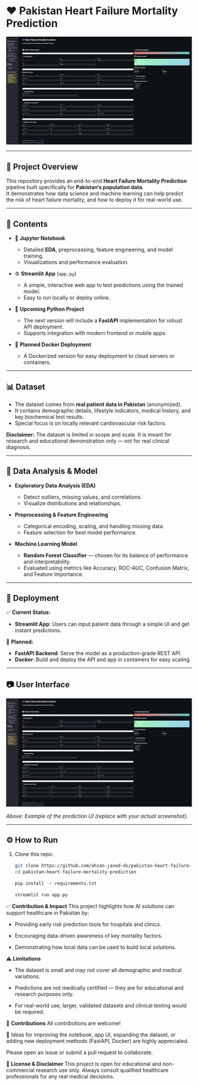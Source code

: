 # ❤️ Pakistan Heart Failure Mortality Prediction

![UI Screenshot](pakistan_heart_failure_predictor_streamlit_app_UI.png)

---

## 📑 Project Overview

This repository provides an end-to-end **Heart Failure Mortality Prediction** pipeline built specifically for **Pakistan’s population data**.  
It demonstrates how data science and machine learning can help predict the risk of heart failure mortality, and how to deploy it for real-world use.

---

## 📂 Contents

- 📒 **Jupyter Notebook**  
  - Detailed **EDA**, preprocessing, feature engineering, and model training.
  - Visualizations and performance evaluation.

- ⚙️ **Streamlit App** (`app.py`)  
  - A simple, interactive web app to test predictions using the trained model.
  - Easy to run locally or deploy online.

- 🐍 **Upcoming Python Project**  
  - The next version will include a **FastAPI** implementation for robust API deployment.
  - Supports integration with modern frontend or mobile apps.

- 🐳 **Planned Docker Deployment**  
  - A Dockerized version for easy deployment to cloud servers or containers.

---

## 📊 Dataset

- The dataset comes from **real patient data in Pakistan** (anonymized).
- It contains demographic details, lifestyle indicators, medical history, and key biochemical test results.
- Special focus is on locally relevant cardiovascular risk factors.

**Disclaimer:** The dataset is limited in scope and scale. It is meant for research and educational demonstration only — not for real clinical diagnosis.

---

## 🧮 Data Analysis & Model

- **Exploratory Data Analysis (EDA)**  
  - Detect outliers, missing values, and correlations.
  - Visualize distributions and relationships.

- **Preprocessing & Feature Engineering**  
  - Categorical encoding, scaling, and handling missing data.
  - Feature selection for best model performance.

- **Machine Learning Model**  
  - **Random Forest Classifier** — chosen for its balance of performance and interpretability.
  - Evaluated using metrics like Accuracy, ROC-AUC, Confusion Matrix, and Feature Importance.

---

## 🚀 Deployment

✅ **Current Status:**  
- **Streamlit App**: Users can input patient data through a simple UI and get instant predictions.

📌 **Planned:**  
- **FastAPI Backend**: Serve the model as a production-grade REST API.
- **Docker**: Build and deploy the API and app in containers for easy scaling.

---

## 📷 User Interface

![UI Screenshot](pakistan_heart_failure_predictor_streamlit_app_UI.png)

*Above: Example of the prediction UI (replace with your actual screenshot).*

---

## ⚙️ How to Run

1. Clone this repo:
   ```bash
   git clone https://github.com/ahsan-javed-ds/pakistan-heart-failure-mortality-prediction.git
   cd pakistan-heart-failure-mortality-prediction
   ```
   ```bash
   pip install -r requirements.txt
   ```
   ```bash
   streamlit run app.py
   ```

✅ **Contribution & Impact**
This project highlights how AI solutions can support healthcare in Pakistan by:

- Providing early risk prediction tools for hospitals and clinics.

- Encouraging data-driven awareness of key mortality factors.

- Demonstrating how local data can be used to build local solutions.

⚠️ **Limitations**
- The dataset is small and may not cover all demographic and medical variations.

- Predictions are not medically certified — they are for educational and research purposes only.

- For real-world use, larger, validated datasets and clinical testing would be required.

🤝 **Contributions**
All contributions are welcome!

📌 Ideas for improving the notebook, app UI, expanding the dataset, or adding new deployment methods (FastAPI, Docker) are highly appreciated.

Please open an issue or submit a pull request to collaborate.

📜 **License & Disclaimer**
This project is open for educational and non-commercial research use only.
Always consult qualified healthcare professionals for any real medical decisions.


